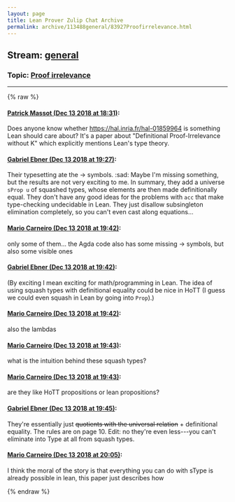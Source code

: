 ```yaml
---
layout: page
title: Lean Prover Zulip Chat Archive 
permalink: archive/113488general/83927Proofirrelevance.html
---
```


## Stream: [general](index.html)
### Topic: [Proof irrelevance](83927Proofirrelevance.html)

---


{% raw %}
#### [ Patrick Massot (Dec 13 2018 at 18:31)](https://leanprover.zulipchat.com/#narrow/stream/113488-general/topic/Proof%20irrelevance/near/151624464):
Does anyone know whether https://hal.inria.fr/hal-01859964 is something Lean should care about? It's a paper about "Definitional Proof-Irrelevance without K" which explicitly mentions Lean's type theory.

#### [ Gabriel Ebner (Dec 13 2018 at 19:27)](https://leanprover.zulipchat.com/#narrow/stream/113488-general/topic/Proof%20irrelevance/near/151721652):
Their typesetting ate the → symbols. :sad: Maybe I'm missing something, but the results are not very exciting to me.  In summary, they add a universe `sProp u` of squashed types, whose elements are then made definitionally equal.  They don't have any good ideas for the problems with `acc` that make type-checking undecidable in Lean.  They just disallow subsingleton elimination completely, so you can't even cast along equations...

#### [ Mario Carneiro (Dec 13 2018 at 19:42)](https://leanprover.zulipchat.com/#narrow/stream/113488-general/topic/Proof%20irrelevance/near/151722715):
only some of them... the Agda code also has some missing → symbols, but also some visible ones

#### [ Gabriel Ebner (Dec 13 2018 at 19:42)](https://leanprover.zulipchat.com/#narrow/stream/113488-general/topic/Proof%20irrelevance/near/151722732):
(By exciting I mean exciting for math/programming in Lean.  The idea of using squash types with definitional equality could be nice in HoTT (I guess we could even squash in Lean by going into `Prop`).)

#### [ Mario Carneiro (Dec 13 2018 at 19:42)](https://leanprover.zulipchat.com/#narrow/stream/113488-general/topic/Proof%20irrelevance/near/151722733):
also the lambdas

#### [ Mario Carneiro (Dec 13 2018 at 19:43)](https://leanprover.zulipchat.com/#narrow/stream/113488-general/topic/Proof%20irrelevance/near/151722777):
what is the intuition behind these squash types?

#### [ Mario Carneiro (Dec 13 2018 at 19:43)](https://leanprover.zulipchat.com/#narrow/stream/113488-general/topic/Proof%20irrelevance/near/151722793):
are they like HoTT propositions or lean propositions?

#### [ Gabriel Ebner (Dec 13 2018 at 19:45)](https://leanprover.zulipchat.com/#narrow/stream/113488-general/topic/Proof%20irrelevance/near/151722889):
They're essentially just ~~quotients with the universal relation~~ + definitional equality.  The rules are on page 10.  Edit: no they're even less---you can't eliminate into Type at all from squash types.

#### [ Mario Carneiro (Dec 13 2018 at 20:05)](https://leanprover.zulipchat.com/#narrow/stream/113488-general/topic/Proof%20irrelevance/near/151724356):
I think the moral of the story is that everything you can do with sType is already possible in lean, this paper just describes how


{% endraw %}

